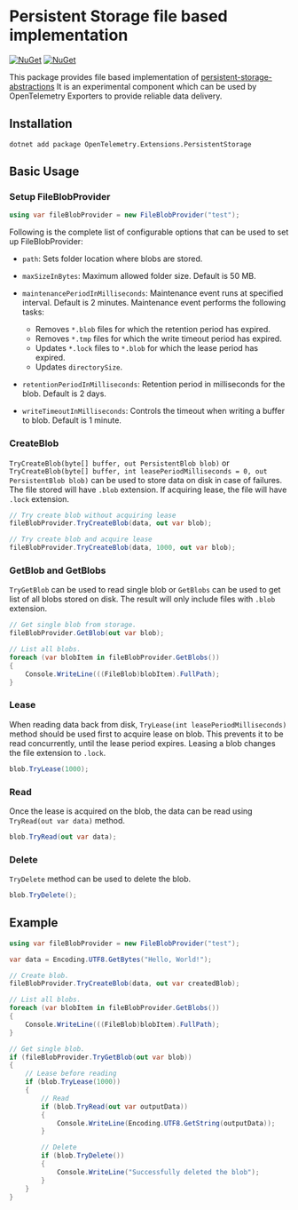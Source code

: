 # Persistent Storage file based implementation

[![NuGet](https://img.shields.io/nuget/v/OpenTelemetry.Extensions.PersistentStorage.svg)](https://www.nuget.org/packages/OpenTelemetry.Extensions.PersistentStorage)
[![NuGet](https://img.shields.io/nuget/dt/OpenTelemetry.Extensions.PersistentStorage.svg)](https://www.nuget.org/packages/OpenTelemetry.Extensions.PersistentStorage)

This package provides file based implementation of
[persistent-storage-abstractions](../OpenTelemetry.Extensions.PersistentStorage.Abstractions/README.md#Persistent-Storage-Abstractions)
It is an experimental component which can be used by OpenTelemetry Exporters to
provide reliable data delivery.

## Installation

```shell
dotnet add package OpenTelemetry.Extensions.PersistentStorage
```

## Basic Usage

### Setup FileBlobProvider

```csharp
using var fileBlobProvider = new FileBlobProvider("test");
```

Following is the complete list of configurable options that can be used to set
up FileBlobProvider:

* `path`: Sets folder location where blobs are stored.

* `maxSizeInBytes`: Maximum allowed folder size. Default is 50 MB.

* `maintenancePeriodInMilliseconds`: Maintenance event runs at specified interval.
Default is 2 minutes. Maintenance event performs the following tasks:

  * Removes `*.blob` files for which the retention period has expired.
  * Removes `*.tmp` files for which the write timeout period has expired.
  * Updates `*.lock` files to `*.blob` for which the lease period has expired.
  * Updates `directorySize`.

* `retentionPeriodInMilliseconds`: Retention period in milliseconds for the blob.
Default is 2 days.

* `writeTimeoutInMilliseconds`: Controls the timeout when writing a buffer to
blob. Default is 1 minute.

### CreateBlob

`TryCreateBlob(byte[] buffer, out PersistentBlob blob)` or `TryCreateBlob(byte[]
buffer, int leasePeriodMilliseconds = 0, out PersistentBlob blob)` can be used
to store data on disk in case of failures. The file stored will have `.blob`
extension. If acquiring lease, the file will have `.lock` extension.

```csharp
// Try create blob without acquiring lease
fileBlobProvider.TryCreateBlob(data, out var blob);

// Try create blob and acquire lease
fileBlobProvider.TryCreateBlob(data, 1000, out var blob);
```

### GetBlob and GetBlobs

`TryGetBlob` can be used to read single blob or `GetBlobs` can be used to get list
of all blobs stored on disk. The result will only include files with `.blob`
extension.

```csharp
// Get single blob from storage.
fileBlobProvider.GetBlob(out var blob);

// List all blobs.
foreach (var blobItem in fileBlobProvider.GetBlobs())
{
    Console.WriteLine(((FileBlob)blobItem).FullPath);
}
```

### Lease

When reading data back from disk, `TryLease(int leasePeriodMilliseconds)` method
should be used first to acquire lease on blob. This prevents it to be read
concurrently, until the lease period expires. Leasing a blob changes the file
extension to `.lock`.

```csharp
blob.TryLease(1000);
```

### Read

Once the lease is acquired on the blob, the data can be read using
`TryRead(out var data)` method.

```csharp
blob.TryRead(out var data);
```

### Delete

`TryDelete` method can be used to delete the blob.

```csharp
blob.TryDelete();
```

## Example

```csharp
using var fileBlobProvider = new FileBlobProvider("test");

var data = Encoding.UTF8.GetBytes("Hello, World!");

// Create blob.
fileBlobProvider.TryCreateBlob(data, out var createdBlob);

// List all blobs.
foreach (var blobItem in fileBlobProvider.GetBlobs())
{
    Console.WriteLine(((FileBlob)blobItem).FullPath);
}

// Get single blob.
if (fileBlobProvider.TryGetBlob(out var blob))
{
    // Lease before reading
    if (blob.TryLease(1000))
    {
        // Read
        if (blob.TryRead(out var outputData))
        {
            Console.WriteLine(Encoding.UTF8.GetString(outputData));
        }

        // Delete
        if (blob.TryDelete())
        {
            Console.WriteLine("Successfully deleted the blob");
        }
    }
}
```
